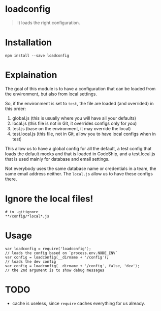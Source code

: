 # loadconfig
> It loads the right configuration.

# Installation
```
npm install --save loadconfig
```

# Explaination
The goal of this module is to have a configuration that can be loaded from the environment, but also from local settings.

So, if the environment is set to `test`, the file are loaded (and overrided) in this order:
1. global.js (this is usually where you will have all your defaults)
2. local.js (this file is not in Git, it overrides configs only for _you_)
3. test.js (base on the environment, it may override the local)
4. test.local.js (this file, not in Git, allow you to have local configs when in test)

This allow us to have a global config for all the default, a test config that loads the default mocks and that is loaded in CodeShip, and a test.local.js that is used mainly for database and email settings.

Not everybody uses the same database name or credentials in a team, the same email address neither. The `local.js` allow us to have these configs there.

# Ignore the local files!
```
# in .gitignore
**/config/*local*.js
```

# Usage
```
var loadconfig = require('loadconfig');
// loads the config based on `process.env.NODE_ENV`
var config = loadconfig(__dirname + '/config');
// loads the dev config
var config = loadconfig(__dirname + '/config', false, 'dev');
// the 2nd argument is to show debug messages
```


# TODO
- cache is useless, since `require` caches everything for us already.
